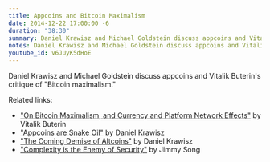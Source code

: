 ```yaml
---
title: Appcoins and Bitcoin Maximalism
date: 2014-12-22 17:00:00 -6
duration: "38:30"
summary: Daniel Krawisz and Michael Goldstein discuss appcoins and Vitalik Buterin's critique of "Bitcoin maximalism."
notes: Daniel Krawisz and Michael Goldstein discuss appcoins and Vitalik Buterin's critique of "Bitcoin maximalism." Visit the website for show notes and related links. https://nakamotoinstitute.org/podcast/12-22-14-appcoins-and-bitcoin-maximalism/
youtube_id: v6JUyK5dHoE
---
```


Daniel Krawisz and Michael Goldstein discuss appcoins and Vitalik Buterin's critique of "Bitcoin maximalism."

Related links:

- ["On Bitcoin Maximalism, and Currency and Platform Network Effects"](https://blog.ethereum.org/2014/11/20/bitcoin-maximalism-currency-platform-network-effects/) by Vitalik Buterin
- ["Appcoins are Snake Oil"](/mempool/appcoins-are-snake-oil/) by Daniel Krawisz
- ["The Coming Demise of Altcoins"](/mempool/the-coming-demise-of-altcoins/) by Daniel Krawisz
- ["Complexity is the Enemy of Security"](http://www.bitblogger.net/2014/07/30/complexity-is-the-enemy-of-security/) by Jimmy Song
